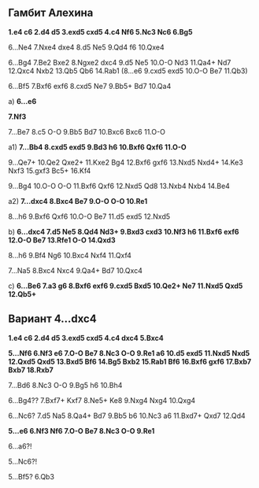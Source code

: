 ## Гамбит Алехина

**1.e4 c6 2.d4 d5 3.exd5 cxd5 4.c4 Nf6 5.Nc3 Nc6 6.Bg5**

6...Ne4 7.Nxe4 dxe4 8.d5 Ne5 9.Qd4 f6 10.Qxe4

6...Bg4 7.Be2 Bxe2 8.Ngxe2 dxc4 9.d5 Ne5 10.O-O Nd3 11.Qa4+ Nd7 12.Qxc4 Nxb2 13.Qb5 Qb6 14.Rab1 (8...e6 9.cxd5 exd5 10.O-O Be7 11.Qb3)

6...Bf5 7.Bxf6 exf6 8.cxd5 Ne7 9.Bb5+ Bd7 10.Qa4

a) **6...e6**

**7.Nf3**

7...Be7 8.c5 O-O 9.Bb5 Bd7 10.Bxc6 Bxc6 11.O-O

a1) **7...Bb4 8.cxd5 exd5 9.Bd3 h6 10.Bxf6 Qxf6 11.O-O**

9...Qe7+ 10.Qe2 Qxe2+ 11.Kxe2 Bg4 12.Bxf6 gxf6 13.Nxd5 Nxd4+ 14.Ke3 Nxf3 15.gxf3 Bc5+ 16.Kf4

9...Bg4 10.O-O O-O 11.Bxf6 Qxf6 12.Nxd5 Qd8 13.Nxb4 Nxb4 14.Be4

a2) **7...dxc4  8.Bxc4 Be7 9.O-O O-O 10.Re1**

8...h6 9.Bxf6 Qxf6 10.O-O Be7 11.d5 exd5 12.Nxd5

b) **6...dxc4 7.d5 Ne5 8.Qd4 Nd3+ 9.Bxd3 cxd3 10.Nf3 h6 11.Bxf6 exf6 12.O-O Be7 13.Rfe1 O-O 14.Qxd3**

8...h6 9.Bf4 Ng6 10.Bxc4 Nxf4 11.Qxf4

7...Na5 8.Bxc4 Nxc4 9.Qa4+ Bd7 10.Qxc4

c) **6...Be6 7.a3 g6 8.Bxf6 exf6 9.cxd5 Bxd5 10.Qe2+ Ne7 11.Nxd5 Qxd5 12.Qb5+**

## Вариант 4...dxc4

**1.e4 c6 2.d4 d5 3.exd5 cxd5 4.c4 dxc4 5.Bxc4**

**5...Nf6 6.Nf3 e6 7.O-O Be7 8.Nc3 O-O 9.Re1 a6 10.d5 exd5 11.Nxd5 Nxd5 12.Qxd5 Qxd5 13.Bxd5 Bf6 14.Bg5 Bxb2 15.Rab1 Bf6 16.Bxf6 gxf6 17.Bxb7 Bxb7 18.Rxb7**

7...Bd6 8.Nc3 O-O 9.Bg5 h6 10.Bh4

6...Bg4?? 7.Bxf7+ Kxf7 8.Ne5+ Ke8 9.Nxg4 Nxg4 10.Qxg4

6...Nc6? 7.d5 Na5 8.Qa4+ Bd7 9.Bb5 b6 10.Nc3 a6 11.Bxd7+ Qxd7 12.Qd4

**5...e6 6.Nf3 Nf6 7.O-O Be7 8.Nc3 O-O 9.Re1**

6...a6?!

5...Nc6?!

5...Bf5? 6.Qb3